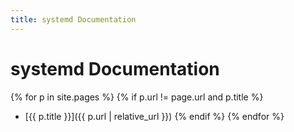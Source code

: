 ```yaml
---
title: systemd Documentation
---
```


# systemd Documentation

{% for p in site.pages %}
  {% if p.url != page.url and p.title %}
* [{{ p.title }}]({{ p.url | relative_url }})
  {% endif %}
{% endfor %}
